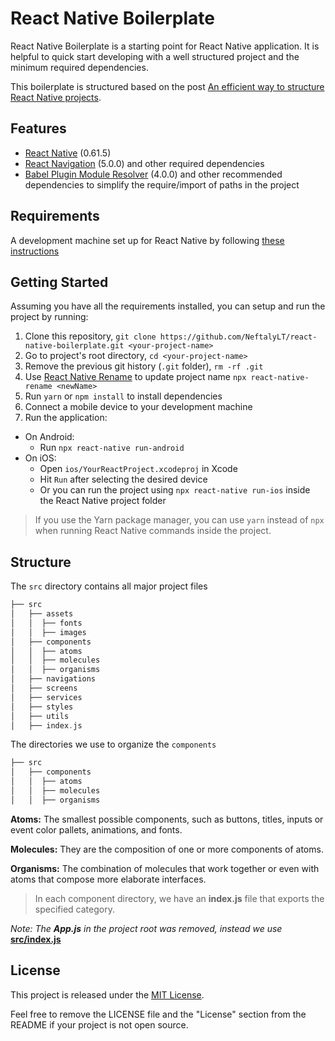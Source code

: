# React Native Boilerplate

React Native Boilerplate is a starting point for React Native application. It is helpful to quick start developing with a well structured project and the minimum required dependencies.

This boilerplate is structured based on the post [An efficient way to structure React Native projects](https://cheesecakelabs.com/blog/efficient-way-structure-react-native-projects/).

## Features

 - [React Native](https://facebook.github.io/react-native/) (0.61.5)
 - [React Navigation](https://reactnavigation.org/) (5.0.0) and other required dependencies 
 - [Babel Plugin Module Resolver](https://github.com/tleunen/babel-plugin-module-resolver) (4.0.0) and other recommended dependencies to simplify the require/import of paths in the project

## Requirements

A development machine set up for React Native by following [these instructions](https://facebook.github.io/react-native/docs/getting-started.html)

## Getting Started

Assuming you have all the requirements installed, you can setup and run the project by running:

1.  Clone this repository,  `git clone https://github.com/NeftalyLT/react-native-boilerplate.git <your-project-name>`
2.  Go to project's root directory,  `cd <your-project-name>`
3.  Remove the previous git history (`.git`  folder),  `rm -rf .git`
4.  Use  [React Native Rename](https://github.com/junedomingo/react-native-rename)  to update project name  `npx react-native-rename <newName>`
5.  Run  `yarn`  or  `npm install`  to install dependencies
6.  Connect a mobile device to your development machine
7.  Run the application:
-   On Android:
    -   Run  `npx react-native run-android`
-   On iOS:
    -   Open  `ios/YourReactProject.xcodeproj`  in Xcode
    -   Hit  `Run`  after selecting the desired device
    - Or you can run the project using  `npx react-native run-ios`  inside the React Native project folder

> If you use the Yarn package manager, you can use `yarn` instead of `npx` when running React Native commands inside the project.

## Structure

The `src` directory contains all major project files
```swift
├── src
│   ├── assets
│   │  ├── fonts
│   │  ├── images
│   ├── components
│   │  ├── atoms
│   │  ├── molecules
│   │  ├── organisms
│   ├── navigations
│   ├── screens
│   ├── services
│   ├── styles
│   ├── utils
│   ├── index.js
```

The directories we use to organize the `components`
```swift
├── src
│   ├── components
│   │  ├── atoms
│   │  ├── molecules
│   │  ├── organisms
```

**Atoms:** The smallest possible components, such as buttons, titles, inputs or event color pallets, animations, and fonts.

**Molecules:** They are the composition of one or more components of atoms.

**Organisms:** The combination of molecules that work together or even with atoms that compose more elaborate interfaces.

> In each component directory, we have an **index.js** file that exports the specified category.

*Note: The **App.js** in the project root was removed, instead we use* **[src/index.js](https://github.com/NeftalyLT/react-native-boilerplate/blob/master/src/index.js)**

## License

This project is released under the  [MIT License](https://github.com/NeftalyLT/react-native-boilerplate/blob/master/LICENSE).

Feel free to remove the LICENSE file and the "License" section from the README if your project is not open source.